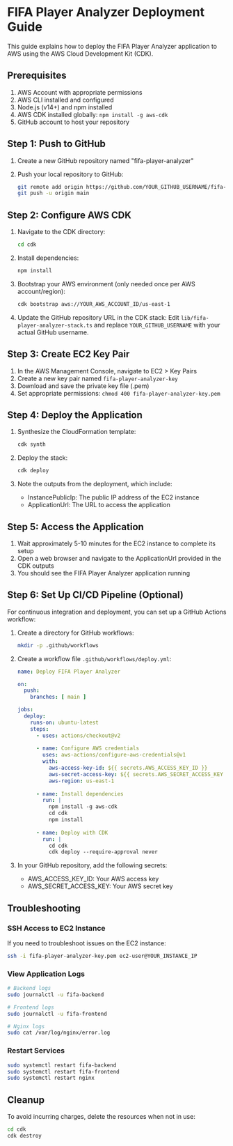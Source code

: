 # FIFA Player Analyzer Deployment Guide

This guide explains how to deploy the FIFA Player Analyzer application to AWS using the AWS Cloud Development Kit (CDK).

## Prerequisites

1. AWS Account with appropriate permissions
2. AWS CLI installed and configured
3. Node.js (v14+) and npm installed
4. AWS CDK installed globally: `npm install -g aws-cdk`
5. GitHub account to host your repository

## Step 1: Push to GitHub

1. Create a new GitHub repository named "fifa-player-analyzer"

2. Push your local repository to GitHub:
   ```bash
   git remote add origin https://github.com/YOUR_GITHUB_USERNAME/fifa-player-analyzer.git
   git push -u origin main
   ```

## Step 2: Configure AWS CDK

1. Navigate to the CDK directory:
   ```bash
   cd cdk
   ```

2. Install dependencies:
   ```bash
   npm install
   ```

3. Bootstrap your AWS environment (only needed once per AWS account/region):
   ```bash
   cdk bootstrap aws://YOUR_AWS_ACCOUNT_ID/us-east-1
   ```

4. Update the GitHub repository URL in the CDK stack:
   Edit `lib/fifa-player-analyzer-stack.ts` and replace `YOUR_GITHUB_USERNAME` with your actual GitHub username.

## Step 3: Create EC2 Key Pair

1. In the AWS Management Console, navigate to EC2 > Key Pairs
2. Create a new key pair named `fifa-player-analyzer-key`
3. Download and save the private key file (.pem)
4. Set appropriate permissions: `chmod 400 fifa-player-analyzer-key.pem`

## Step 4: Deploy the Application

1. Synthesize the CloudFormation template:
   ```bash
   cdk synth
   ```

2. Deploy the stack:
   ```bash
   cdk deploy
   ```

3. Note the outputs from the deployment, which include:
   - InstancePublicIp: The public IP address of the EC2 instance
   - ApplicationUrl: The URL to access the application

## Step 5: Access the Application

1. Wait approximately 5-10 minutes for the EC2 instance to complete its setup
2. Open a web browser and navigate to the ApplicationUrl provided in the CDK outputs
3. You should see the FIFA Player Analyzer application running

## Step 6: Set Up CI/CD Pipeline (Optional)

For continuous integration and deployment, you can set up a GitHub Actions workflow:

1. Create a directory for GitHub workflows:
   ```bash
   mkdir -p .github/workflows
   ```

2. Create a workflow file `.github/workflows/deploy.yml`:
   ```yaml
   name: Deploy FIFA Player Analyzer

   on:
     push:
       branches: [ main ]

   jobs:
     deploy:
       runs-on: ubuntu-latest
       steps:
         - uses: actions/checkout@v2
         
         - name: Configure AWS credentials
           uses: aws-actions/configure-aws-credentials@v1
           with:
             aws-access-key-id: ${{ secrets.AWS_ACCESS_KEY_ID }}
             aws-secret-access-key: ${{ secrets.AWS_SECRET_ACCESS_KEY }}
             aws-region: us-east-1
             
         - name: Install dependencies
           run: |
             npm install -g aws-cdk
             cd cdk
             npm install
             
         - name: Deploy with CDK
           run: |
             cd cdk
             cdk deploy --require-approval never
   ```

3. In your GitHub repository, add the following secrets:
   - AWS_ACCESS_KEY_ID: Your AWS access key
   - AWS_SECRET_ACCESS_KEY: Your AWS secret key

## Troubleshooting

### SSH Access to EC2 Instance

If you need to troubleshoot issues on the EC2 instance:

```bash
ssh -i fifa-player-analyzer-key.pem ec2-user@YOUR_INSTANCE_IP
```

### View Application Logs

```bash
# Backend logs
sudo journalctl -u fifa-backend

# Frontend logs
sudo journalctl -u fifa-frontend

# Nginx logs
sudo cat /var/log/nginx/error.log
```

### Restart Services

```bash
sudo systemctl restart fifa-backend
sudo systemctl restart fifa-frontend
sudo systemctl restart nginx
```

## Cleanup

To avoid incurring charges, delete the resources when not in use:

```bash
cd cdk
cdk destroy
```
